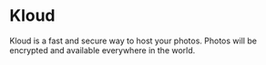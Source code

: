# Kloud   
Kloud is a fast and secure way to host your photos. Photos will be encrypted and available everywhere in the world.
